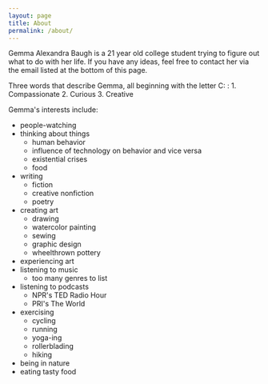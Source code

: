 ```yaml
---
layout: page
title: About
permalink: /about/
---
```


Gemma Alexandra Baugh is a 21 year old college student trying to figure out what to do with her life. If you have any ideas, feel free to contact her via the email listed at the bottom of this page.

Three words that describe Gemma, all beginning with the letter C: 
: 1. Compassionate
 2. Curious
 3. Creative

Gemma's interests include:

* people-watching
* thinking about things
   * human behavior
   * influence of technology on behavior and vice versa
   * existential crises
   * food
* writing
   * fiction
   * creative nonfiction
   * poetry
* creating art
   * drawing
   * watercolor painting
   * sewing
   * graphic design
   * wheelthrown pottery
* experiencing art
* listening to music
   * too many genres to list
* listening to podcasts
   * NPR's TED Radio Hour
   * PRI's The World
* exercising
   * cycling
   * running
   * yoga-ing
   * rollerblading
   * hiking
* being in nature
* eating tasty food